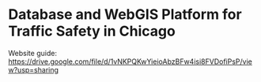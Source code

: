 # Database and WebGIS Platform for Traffic Safety in Chicago
Website guide: https://drive.google.com/file/d/1vNKPQKwYieioAbzBFw4isi8FVDofiPsP/view?usp=sharing
